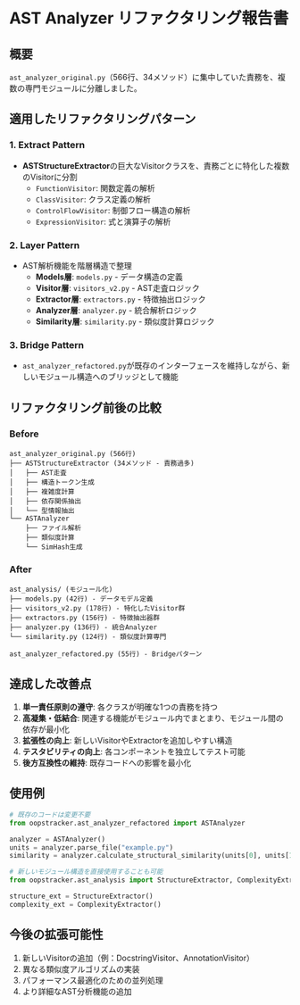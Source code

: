 # AST Analyzer リファクタリング報告書

## 概要

`ast_analyzer_original.py`（566行、34メソッド）に集中していた責務を、複数の専門モジュールに分離しました。

## 適用したリファクタリングパターン

### 1. Extract Pattern
- **ASTStructureExtractor**の巨大なVisitorクラスを、責務ごとに特化した複数のVisitorに分割
  - `FunctionVisitor`: 関数定義の解析
  - `ClassVisitor`: クラス定義の解析
  - `ControlFlowVisitor`: 制御フロー構造の解析
  - `ExpressionVisitor`: 式と演算子の解析

### 2. Layer Pattern
- AST解析機能を階層構造で整理
  - **Models層**: `models.py` - データ構造の定義
  - **Visitor層**: `visitors_v2.py` - AST走査ロジック
  - **Extractor層**: `extractors.py` - 特徴抽出ロジック
  - **Analyzer層**: `analyzer.py` - 統合解析ロジック
  - **Similarity層**: `similarity.py` - 類似度計算ロジック

### 3. Bridge Pattern
- `ast_analyzer_refactored.py`が既存のインターフェースを維持しながら、新しいモジュール構造へのブリッジとして機能

## リファクタリング前後の比較

### Before
```
ast_analyzer_original.py (566行)
├── ASTStructureExtractor (34メソッド - 責務過多)
│   ├── AST走査
│   ├── 構造トークン生成
│   ├── 複雑度計算
│   ├── 依存関係抽出
│   └── 型情報抽出
└── ASTAnalyzer
    ├── ファイル解析
    ├── 類似度計算
    └── SimHash生成
```

### After
```
ast_analysis/ (モジュール化)
├── models.py (42行) - データモデル定義
├── visitors_v2.py (178行) - 特化したVisitor群
├── extractors.py (156行) - 特徴抽出器群
├── analyzer.py (136行) - 統合Analyzer
└── similarity.py (124行) - 類似度計算専門

ast_analyzer_refactored.py (55行) - Bridgeパターン
```

## 達成した改善点

1. **単一責任原則の遵守**: 各クラスが明確な1つの責務を持つ
2. **高凝集・低結合**: 関連する機能がモジュール内でまとまり、モジュール間の依存が最小化
3. **拡張性の向上**: 新しいVisitorやExtractorを追加しやすい構造
4. **テスタビリティの向上**: 各コンポーネントを独立してテスト可能
5. **後方互換性の維持**: 既存コードへの影響を最小化

## 使用例

```python
# 既存のコードは変更不要
from oopstracker.ast_analyzer_refactored import ASTAnalyzer

analyzer = ASTAnalyzer()
units = analyzer.parse_file("example.py")
similarity = analyzer.calculate_structural_similarity(units[0], units[1])

# 新しいモジュール構造を直接使用することも可能
from oopstracker.ast_analysis import StructureExtractor, ComplexityExtractor

structure_ext = StructureExtractor()
complexity_ext = ComplexityExtractor()
```

## 今後の拡張可能性

1. 新しいVisitorの追加（例：DocstringVisitor、AnnotationVisitor）
2. 異なる類似度アルゴリズムの実装
3. パフォーマンス最適化のための並列処理
4. より詳細なAST分析機能の追加